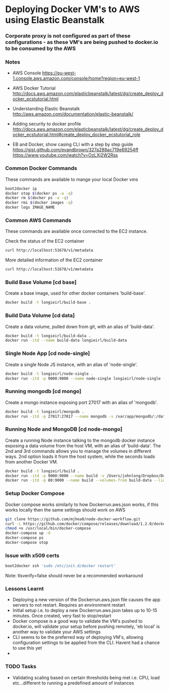 # Deploying Docker VM's to AWS using Elastic Beanstalk
### Corporate proxy is not configured as part of these configurations - as these VM's are being pushed to docker.io to be consumed by the AWS

### Notes 
* AWS Console
https://eu-west-1.console.aws.amazon.com/console/home?region=eu-west-1

* AWS Docker Tutorial
http://docs.aws.amazon.com/elasticbeanstalk/latest/dg/create_deploy_docker_ecstutorial.html

* Understanding Elastic Beanstalk
http://aws.amazon.com/documentation/elastic-beanstalk/

* Adding security to docker profile
http://docs.aws.amazon.com/elasticbeanstalk/latest/dg/create_deploy_docker_ecstutorial.html#create_deploy_docker_ecstutorial_role

* EB and Docker, show casing CLI with a step by step guide
https://gist.github.com/evandbrown/327a288ac719e69254ff
https://www.youtube.com/watch?v=OzLXj2W2Rss

### Common Docker Commands
These commands are available to mange your local Docker vms
```sh
boot2docker ip
docker stop $(docker ps -a -q)
docker rm $(docker ps -a -q)
docker rmi $(docker images -q)
docker logs IMAGE_NAME
```

### Common AWS Commands
These commands are available once connected to the EC2 instance.

Check the status of the EC2 container
```sh
curl http://localhost:51678/v1/metadata
```
More detailed information of the EC2 container
```sh
curl http://localhost:51678/v1/metadata
```
### Build Base Volume [cd base]
Create a base image, used for other docker containers 'build-base'.
```sh
docker build -t longieirl/build-base .
```

### Build Data Volume [cd data]
Create a data volume, pulled down from git, with an alias of 'build-data'.
```sh
docker build -t longieirl/build-data .
docker run -itd --name build-data longieirl/build-data
```

### Single Node App [cd node-single]
Create a single Node JS instance, with an alias of 'node-single'.
```sh
docker build -t longieirl/node-single .
docker run -itd -p 9000:9000 --name node-single longieirl/node-single
```

### Running mongodb [cd mongo]
Create a mongo instance exposing port 27017 with an alias of 'mongodb'.
```sh
docker build -t longieirl/mongodb .
docker run -itd -p 27017:27017 --name mongodb -v /var/app/mongodb/:/data/db --detach --publish-all longieirl/mongodb
```

### Running Node and MongoDB [cd node-mongo]
Create a running Node instance talking to the mongodb docker instance exposing a data volume from the host VM, with an alias of 'build-data'.
The 2nd and 3rd commands allows you to manage the volumes in different ways. 2nd option loads it from the host system, while the seconds loads from another Docker VM.
```sh
docker build -t longieirl/build .
docker run -itd -p 9000:9000 --name build -v /Users/johnlong/Dropbox/Docker/docker-mongo/files:/var/app/current/build --link mongodb:mongodb longieirl/build
docker run -itd -p 80:9000 --name build --volumes-from build-data --link mongodb:mongodb longieirl/build
```
  
### Setup Docker Compose
Docker compose works similarly to how Dockerrun.aws.json works, if this works locally then the same settings should work on AWS
```sh
git clone https://github.com/mjhea0/node-docker-workflow.git
curl -L https://github.com/docker/compose/releases/download/1.2.0/docker-compose-`uname -s`-`uname -m` > /usr/local/bin/docker-compose
chmod +x /usr/local/bin/docker-compose
docker-compose up -d
docker-compose ps
docker-compose stop
```

### Issue with x509 certs

```sh
boot2docker ssh 'sudo /etc/init.d/docker restart'
```
Note: tlsverify=false should never be a recommended workaround

### Lessons Learnt
* Deploying a new version of the Dockerrun.aws.json file causes the app servers to not restart. Requires an environment restart
* Initial setup i.e. to deploy a new Dockerrun.aws.json takes up to 10-15 minutes. Once created, very fast to stop/restart
* Docker compose is a good way to validate the VM's pushed to docker.io, will validate your setup before pushing remotely, 'eb local' is another way to validate your AWS settings
* CLI seems to be the preferred way of deploying VM's, allowing configuration settings to be applied from the CLI. Havent had a chance to use this yet
*

### TODO Tasks
* Validating scaling based on certain thresholds being met i.e. CPU, load etc...different to running a predefined amount of instances


